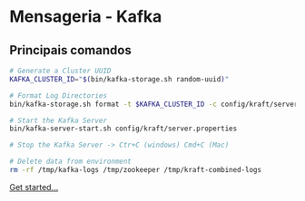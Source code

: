 # Mensageria - Kafka

## Principais comandos

```bash
# Generate a Cluster UUID
KAFKA_CLUSTER_ID="$(bin/kafka-storage.sh random-uuid)"

# Format Log Directories
bin/kafka-storage.sh format -t $KAFKA_CLUSTER_ID -c config/kraft/server.properties

# Start the Kafka Server
bin/kafka-server-start.sh config/kraft/server.properties

# Stop the Kafka Server -> Ctr+C (windows) Cmd+C (Mac)

# Delete data from environment
rm -rf /tmp/kafka-logs /tmp/zookeeper /tmp/kraft-combined-logs
```

[Get started...](https://kafka.apache.org/quickstart)